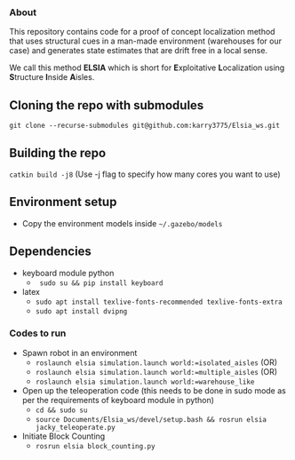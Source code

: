 ### About

This repository contains code for a proof of concept localization method
that uses structural cues in a man-made environment (warehouses for our case) and generates
state estimates that are drift free in a local sense. <br/>

We call this method
**ELSIA**  which is short for **E**xploitative **L**ocalization using **S**tructure **I**nside **A**isles.

## Cloning the repo with submodules
```git clone --recurse-submodules git@github.com:karry3775/Elsia_ws.git```

## Building the repo
```catkin build -j8``` (Use -j flag to specify how many cores you want to use) 

## Environment setup
- Copy the environment models inside ```~/.gazebo/models```

## Dependencies
- keyboard module python
    - ``` sudo su && pip install keyboard```
- latex
    - ```sudo apt install texlive-fonts-recommended texlive-fonts-extra```
    - ```sudo apt install dvipng```

### Codes to run
- Spawn robot in an environment
    - ```roslaunch elsia simulation.launch world:=isolated_aisles``` (OR)
    - ```roslaunch elsia simulation.launch world:=multiple_aisles``` (OR)
    - ```roslaunch elsia simulation.launch world:=warehouse_like```
- Open up the teleoperation code (this needs to be done in sudo mode as per the requirements of keyboard module in python)
    - ```cd && sudo su ```
    - ```source Documents/Elsia_ws/devel/setup.bash && rosrun elsia jacky_teleoperate.py```
- Initiate Block Counting
    - ```rosrun elsia block_counting.py```
